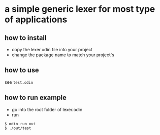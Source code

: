 # a simple generic lexer for most type of applications

## how to install
- copy the lexer.odin file into your project
- change the package name to match your project's

## how to use
see `test.odin`

## how to run example
- go into the root folder of lexer.odin
- run
```console
$ odin run out
$ ./out/test
```
